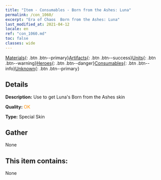 ```yaml
---
title: "Item - Consumables - Born from the Ashes: Luna"
permalink: /con_1060/
excerpt: "Era of Chaos  Born from the Ashes: Luna"
last_modified_at: 2021-04-12
locale: en
ref: "con_1060.md"
toc: false
classes: wide
---
```

 [Materials](/Items/){: .btn .btn--primary}[Artifacts](/Items/Artifacts/){: .btn .btn--success}[Units](/Items/Units/){: .btn .btn--warning}[Heroes](/Items/Heroes/){: .btn .btn--danger}[Consumables](/Items/Consumables/){: .btn .btn--info}[Unknown](/Items/Unknown/){: .btn .btn--primary}

## Details
 **Description:** Use to get Luna's Born from the Ashes skin

 **Quality:** <span style="color: #FF8C00">OK</span>

 **Type:** Special Skin

## Gather

  None

## This item contains:

  None

